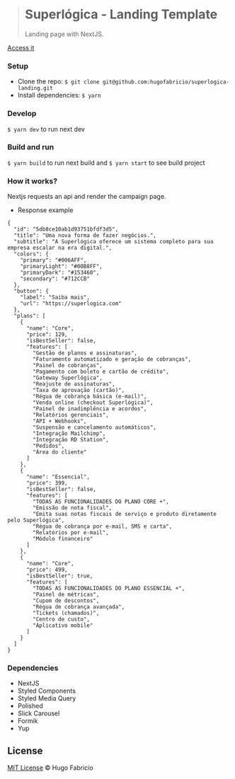 > # Superlógica - Landing Template
>
> Landing page with NextJS.

[Access it](https://superlogica.hugofabricio.com/)

### Setup

- Clone the repo: `$ git clone git@github.com:hugofabricio/superlogica-landing.git`
- Install dependencies: `$ yarn`

### Develop

`$ yarn dev` to run next dev

### Build and run

`$ yarn build` to run next build and `$ yarn start` to see build project

### How it works?

Nextjs requests an api and render the campaign page.

- Response example

```
{
  "id": "5db8ce10ab1d93751bfdf3d5",
  "title": "Uma nova forma de fazer negócios.",
  "subtitle": "A Superlógica oferece um sistema completo para sua empresa escalar na era digital.",
  "colors": {
    "primary": "#006AFF",
    "primaryLight": "#00B8FF",
    "primaryDark": "#153460",
    "secondary": "#712CCB"
  },
  "button": {
    "label": "Saiba mais",
    "url": "https://superlogica.com"
  },
  "plans": [
    {
      "name": "Core",
      "price": 129,
      "isBestSeller": false,
      "features": [
        "Gestão de planos e assinaturas",
        "Faturamento automatizado e geração de cobranças",
        "Painel de cobranças",
        "Pagamento com boleto e cartão de crédito",
        "Gateway Superlógica",
        "Reajuste de assinaturas",
        "Taxa de aprovação (cartão)",
        "Régua de cobrança básica (e-mail)",
        "Venda online (checkout Superlógica)",
        "Painel de inadimplência e acordos",
        "Relatórios gerenciais",
        "API + Webhooks",
        "Suspensão e cancelamento automáticos",
        "Integração Mailchimp",
        "Integração RD Station",
        "Pedidos",
        "Área do cliente"
      ]
    },
    {
      "name": "Essencial",
      "price": 399,
      "isBestSeller": false,
      "features": [
        "TODAS AS FUNCIONALIDADES DO PLANO CORE +",
        "Emissão de nota fiscal",
        "Emita suas notas fiscais de serviço e produto diretamente pelo Superlógica",
        "Régua de cobrança por e-mail, SMS e carta",
        "Relatórios por e-mail",
        "Módulo financeiro"
      ]
    },
    {
      "name": "Core",
      "price": 499,
      "isBestSeller": true,
      "features": [
        "TODAS AS FUNCIONALIDADES DO PLANO ESSENCIAL +",
        "Painel de métricas",
        "Cupom de descontos",
        "Régua de cobrança avançada",
        "Tickets (chamados)",
        "Centro de custo",
        "Aplicativo mobile"
      ]
    }
  ]
}
```

### Dependencies

- NextJS
- Styled Components
- Styled Media Query
- Polished
- Slick Carousel
- Formik
- Yup

## License

[MIT License](/license) © Hugo Fabricio
